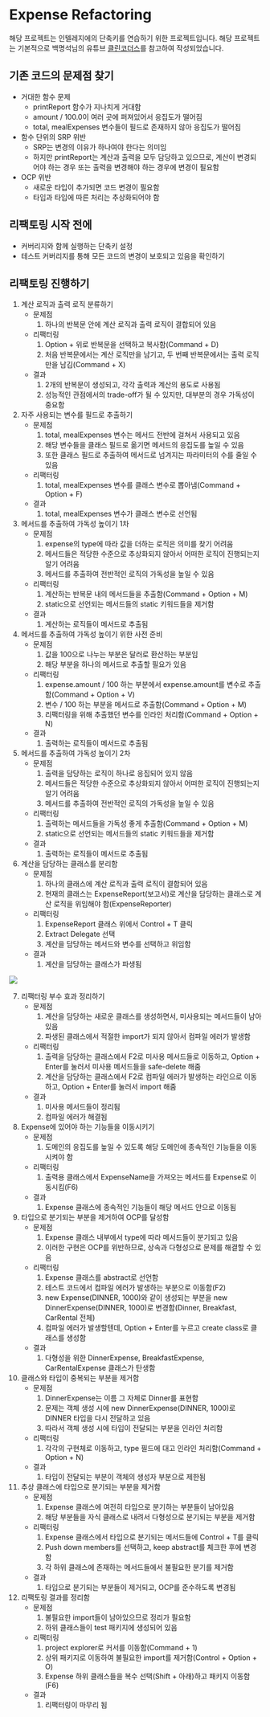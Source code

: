 # Expense Refactoring
해당 프로젝트는 인텔레지에의 단축키를 연습하기 위한 프로젝트입니다.
해당 프로젝트는 기본적으로 백명석님의 유튜브 [클린코더스](https://www.youtube.com/playlist?list=PLeQ0NTYUDTmMM71Jn1scbEYdLFHz5ZqFA)를 참고하여 작성되었습니다.

## 기존 코드의 문제점 찾기
- 거대한 함수 문제
  - printReport 함수가 지나치게 거대함
  - amount / 100.0이 여러 곳에 퍼져있어서 응집도가 떨어짐
  - total, mealExpenses 변수들이 필드로 존재하지 않아 응집도가 떨어짐
- 함수 단위의 SRP 위반
  - SRP는 변경의 이유가 하나여야 한다는 의미임
  - 하지만 printReport는 계산과 출력을 모두 담당하고 있으므로, 계산이 변경되어야 하는 경우 또는 출력을 변경해야 하는 경우에 변경이 필요함
- OCP 위반
  - 새로운 타입이 추가되면 코드 변경이 필요함
  - 타입과 타입에 따른 처리는 추상화되어야 함

## 리팩토링 시작 전에
- 커버리지와 함께 실행하는 단축키 설정
- 테스트 커버리지를 통해 모든 코드의 변경이 보호되고 있음을 확인하기

## 리팩토링 진행하기
1. 계산 로직과 출력 로직 분류하기
   - 문제점
     1. 하나의 반복문 안에 계산 로직과 출력 로직이 결합되어 있음 
   - 리팩터링
     1. Option + 위로 반복문을 선택하고 복사함(Command + D)
     2. 처음 반복문에서는 계산 로직만을 남기고, 두 번째 반복문에서는 출력 로직만을 남김(Command + X)
   - 결과
     1. 2개의 반복문이 생성되고, 각각 출력과 계산의 용도로 사용됨
     2. 성능적인 관점에서의 trade-off가 될 수 있지만, 대부분의 경우 가독성이 중요함
2. 자주 사용되는 변수를 필드로 추출하기
   - 문제점
     1. total, mealExpenses 변수는 메서드 전반에 걸쳐서 사용되고 있음
     2. 해당 변수들을 클래스 필드로 옮기면 메서드의 응집도를 높일 수 있음
     3. 또한 클래스 필드로 추출하여 메서드로 넘겨지는 파라미터의 수를 줄일 수 있음
   - 리팩터링
     1. total, mealExpenses 변수를 클래스 변수로 뽑아냄(Command + Option + F)
   - 결과
     1. total, mealExpenses 변수가 클래스 변수로 선언됨
3. 메서드를 추출하여 가독성 높이기 1차
   - 문제점
     1. expense의 type에 따라 값을 더하는 로직은 의미를 찾기 어려움
     2. 메서드들은 적당한 수준으로 추상화되지 않아서 어떠한 로직이 진행되는지 알기 어려움
     3. 메서드를 추출하여 전반적인 로직의 가독성을 높일 수 있음 
   - 리팩터링
     1. 계산하는 반복문 내의 메서드들을 추출함(Command + Option + M)
     2. static으로 선언되는 메서드들의 static 키워드들을 제거함
   - 결과
     1. 계산하는 로직들이 메서드로 추출됨
4. 메서드를 추출하여 가독성 높이기 위한 사전 준비
   - 문제점
     1. 값을 100으로 나누는 부분은 달러로 환산하는 부분임
     2. 해당 부분을 하나의 메서드로 추출할 필요가 있음
   - 리팩터링
     1. expense.amount / 100 하는 부분에서 expense.amount를 변수로 추출함(Command + Option + V)
     2. 변수 / 100 하는 부분을 메서드로 추출함(Command + Option + M)
     3. 리팩터링을 위해 추출했던 변수를 인라인 처리함(Command + Option + N)
   - 결과
      1. 출력하는 로직들이 메서드로 추출됨
5. 메서드를 추출하여 가독성 높이기 2차
   - 문제점
     1. 출력을 담당하는 로직이 하나로 응집되어 있지 않음
     2. 메서드들은 적당한 수준으로 추상화되지 않아서 어떠한 로직이 진행되는지 알기 어려움
     3. 메서드를 추출하여 전반적인 로직의 가독성을 높일 수 있음
   - 리팩터링
     1. 출력하는 메서드들을 가독성 좋게 추출함(Command + Option + M)
     2. static으로 선언되는 메서드들의 static 키워드들을 제거함
   - 결과
     1. 출력하는 로직들이 메서드로 추출됨
6. 계산을 담당하는 클래스를 분리함
   - 문제점
     1. 하나의 클래스에 계산 로직과 출력 로직이 결합되어 있음
     2. 현재의 클래스는 ExpenseReport(보고서)로 계산을 담당하는 클래스로 계산 로직을 위임해야 함(ExpenseReporter)
   - 리팩터링
     1. ExpenseReport 클래스 위에서 Control + T 클릭
     2. Extract Delegate 선택
     3. 계산을 담당하는 메서드와 변수를 선택하고 위임함
   - 결과
     1. 계산을 담당하는 클래스가 파생됨

![](./extract_delegate.png)


7. 리팩터링 부수 효과 정리하기
   - 문제점
     1. 계산을 담당하는 새로운 클래스를 생성하면서, 미사용되는 메서드들이 남아 있음
     2. 파생된 클래스에서 적절한 import가 되지 않아서 컴파일 에러가 발생함
   - 리팩터링
     1. 출력을 담당하는 클래스에서 F2로 미사용 메서드들로 이동하고, Option + Enter를 눌러서 미사용 메서드들을 safe-delete 해줌
     2. 계산을 담당하는 클래스에서 F2로 컴파일 에러가 발생하는 라인으로 이동하고, Option + Enter를 눌러서 import 해줌
   - 결과
     1. 미사용 메서드들이 정리됨
     2. 컴파일 에러가 해결됨
8. Expense에 있어야 하는 기능들을 이동시키기
   - 문제점
     1. 도메인의 응집도를 높일 수 있도록 해당 도메인에 종속적인 기능들을 이동시켜야 함
   - 리팩터링
     1. 출력용 클래스에서 ExpenseName을 가져오는 메서드를 Expense로 이동시킴(F6)
   - 결과
     1. Expense 클래스에 종속적인 기능들이 해당 메서드 안으로 이동됨
9. 타입으로 분기되는 부분을 제거하여 OCP를 달성함
   - 문제점
     1. Expense 클래스 내부에서 type에 따라 메서드들이 분기되고 있음
     2. 이러한 구현은 OCP를 위반하므로, 상속과 다형성으로 문제를 해결할 수 있음
   - 리팩터링
     1. Expense 클래스를 abstract로 선언함
     2. 테스트 코드에서 컴파일 에러가 발생하는 부분으로 이동함(F2)
     3. new Expense(DINNER, 1000)와 같이 생성되는 부분을 new DinnerExpense(DINNER, 1000)로 변경함(Dinner, Breakfast, CarRental 전체)
     4. 컴파일 에러가 발생할텐데, Option + Enter를 누르고 create class로 클래스를 생성함
   - 결과
     1. 다형성을 위한 DinnerExpense, BreakfastExpense, CarRentalExpense 클래스가 탄생함
10. 클래스와 타입이 중복되는 부분을 제거함
    - 문제점
      1. DinnerExpense는 이름 그 자체로 Dinner를 표현함
      2. 문제는 객체 생성 시에 new DinnerExpense(DINNER, 1000)로 DINNER 타입을 다시 전달하고 있음
      3. 따라서 객체 생성 시에 타입이 전달되는 부분을 인라인 처리함
    - 리팩터링
      1. 각각의 구현체로 이동하고, type 필드에 대고 인라인 처리함(Command + Option + N)
    - 결과
      1. 타입이 전달되는 부분이 객체의 생성자 부분으로 제한됨
11. 추상 클래스에 타입으로 분기되는 부분을 제거함
    - 문제점
      1. Expense 클래스에 여전히 타입으로 분기하는 부분들이 남아있음
      2. 해당 부분들을 자식 클래스로 내려서 다형성으로 분기되는 부분을 제거함
    - 리팩터링
      1. Expense 클래스에서 타입으로 분기되는 메서드들에 Control + T를 클릭
      2. Push down members를 선택하고, keep abstract를 체크한 후에 변경함
      3. 각 하위 클래스에 존재하는 메서드들에서 불필요한 분기를 제거함
    - 결과
      1. 타입으로 분기되는 부분들이 제거되고, OCP를 준수하도록 변경됨
12. 리팩토링 결과를 정리함
    - 문제점
      1. 불필요한 import들이 남아있으므로 정리가 필요함
      2. 하위 클래스들이 test 패키지에 생성되어 있음
    - 리팩터링
      1. project explorer로 커서를 이동함(Command + 1)
      2. 상위 패키지로 이동하여 불필요한 import를 제거함(Control + Option + O)
      3. Expense 하위 클래스들을 복수 선택(Shift + 아래)하고 패키지 이동함(F6)
    - 결과
      1. 리팩터링이 마무리 됨 